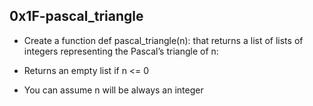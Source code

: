 ## 0x1F-pascal_triangle
* Create a function def pascal_triangle(n): that returns a list of lists of integers representing the Pascal’s triangle of n:

* Returns an empty list if n <= 0
* You can assume n will be always an integer